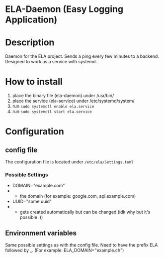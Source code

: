 # ELA-Daemon (Easy Logging Application)

# Description
Daemon for the ELA project. Sends a ping every few minutes to a backend. Designed to work as a service with systemd.

# How to install
1. place the binary file (ela-daemon) under /usr/bin/
2. place the service (ela-service) under /etc/systemd/system/
3. run `sudo systemctl enable ela.service`
4. run `sudo systemctl start ela.service`

# Configuration
## config file
The configuration file is located under `/etc/ela/Settings.toml`
### Possible Settings
- DOMAIN="example.com"
- - the domain (for example: google.com, api.example.com)
- UUID="some uuid"
- - gets created automatically but can be changed (idk why but it's possible :))
## Environment variables
Same possible settings as with the config file.
Need to have the prefix ELA followed by _. (For example: ELA_DOMAIN="example.ch")